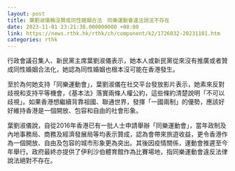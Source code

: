 ```yaml
---
layout: post
title: 葉劉淑儀稱沒贊成同性婚姻合法　同樂運動會違法說法不存在
date: 2023-11-01 23:21:38.000000000 +08:00
link: https://news.rthk.hk/rthk/ch/component/k2/1726032-20231101.htm
categories: rthk
---
```


行政會議召集人、新民黨主席葉劉淑儀表示，她本人或新民黨從來沒有推廣或者贊成同性婚姻合法化，她認為同性婚姻也根本沒可能在香港發生。

至於為何她支持「同樂運動會」，葉劉淑儀在社交平台發放影片表示，她素來反對歧視和支持平等機會，《基本法》落實兩條人權公約，這些條約清楚說明「不可以歧視」。如果香港想繼續背靠祖國、聯通世界，發揮「一國兩制」的優勢，應該好好維持香港是一個開放、包容和自由的社會形象。

葉劉淑儀說，自從2016年香港已有一批人士申請舉辦「同樂運動會」，當年政制及內地事務局、商務及經濟發展局等均表示贊成，認為會帶來旅遊收益，更令香港作為一個開放、自由及包容的城市形象更為突出。其後因疫情關係，運動會推遲至今年舉行。政府最終亦提供了伊利沙伯體育館作為比賽場地，指同樂運動會違反法律說法絕對不存在。
